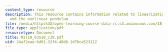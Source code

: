 ```yaml
---
content_type: resource
description: This resource contains information related to linearization near equilibria
  and the nonlinear pendulum.
file: /media/https%3A/open-learning-course-data-rc.s3.amazonaws.com/18-03-differential-equations-spring-2010/24af2eae6d0132f440d81d7bca523112_MIT18_03S10_c38.pdf
file_type: application/pdf
resourcetype: Document
title: MIT18_03S10_c38.pdf
uid: 24af2eae-6d01-32f4-40d8-1d7bca523112
---
```


